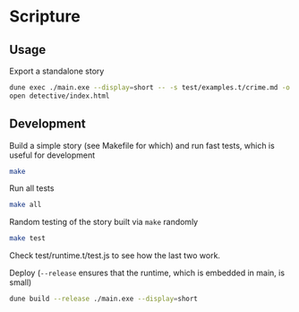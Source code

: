 
# Scripture

## Usage

Export a standalone story

```sh
dune exec ./main.exe --display=short -- -s test/examples.t/crime.md -o detective
open detective/index.html
```

## Development

Build a simple story (see Makefile for which) and run fast tests, which is useful for development

```sh
make
```

Run all tests

```sh
make all
```

Random testing of the story built via `make` randomly

```sh
make test
```

Check test/runtime.t/test.js to see how the last two work.

Deploy (`--release` ensures that the runtime, which is embedded in main, is small)

```sh
dune build --release ./main.exe --display=short
```
